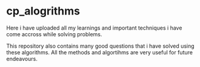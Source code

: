 # cp_alogrithms
Here i have uploaded all my learnings and important techniques i 
have come accross while solving problems.

This repository also contains many good questions that i have solved using these algorithms.
All the methods and algortihms are very useful for future endeavours.
